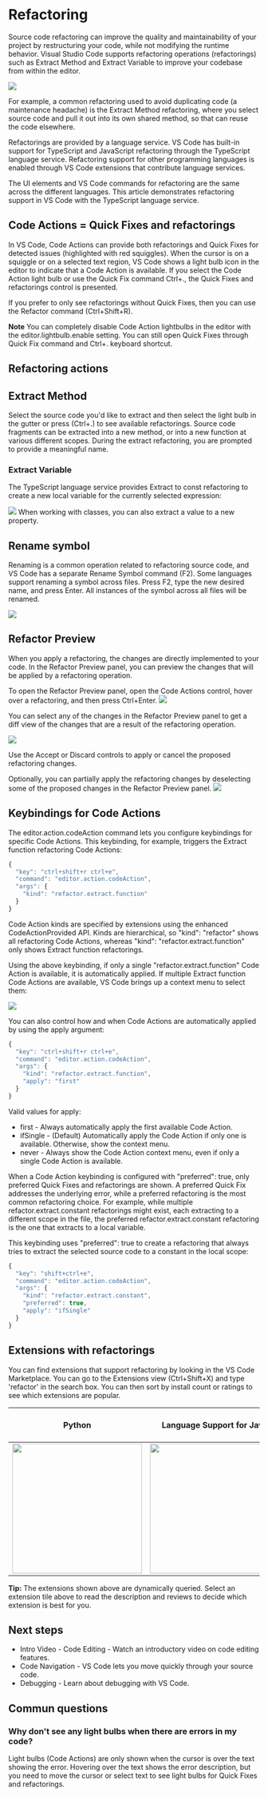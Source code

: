 # Refactoring

Source code refactoring can improve the quality and maintainability of your project by restructuring your code, while not modifying the runtime behavior. Visual Studio Code supports refactoring operations (refactorings) such as Extract Method and Extract Variable to improve your codebase from within the editor.

![](https://code.visualstudio.com/assets/docs/editor/refactoring/refactoring-hero.png)

For example, a common refactoring used to avoid duplicating code (a maintenance headache) is the Extract Method refactoring, where you select source code and pull it out into its own shared method, so that can reuse the code elsewhere.

Refactorings are provided by a language service. VS Code has built-in support for TypeScript and JavaScript refactoring through the TypeScript language service. Refactoring support for other programming languages is enabled through VS Code extensions that contribute language services.

The UI elements and VS Code commands for refactoring are the same across the different languages. This article demonstrates refactoring support in VS Code with the TypeScript language service.

## Code Actions = Quick Fixes and refactorings

In VS Code, Code Actions can provide both refactorings and Quick Fixes for detected issues (highlighted with red squiggles). When the cursor is on a squiggle or on a selected text region, VS Code shows a light bulb icon in the editor to indicate that a Code Action is available. If you select the Code Action light bulb or use the Quick Fix command Ctrl+., the Quick Fixes and refactorings control is presented.

If you prefer to only see refactorings without Quick Fixes, then you can use the Refactor command (Ctrl+Shift+R).

**Note** You can completely disable Code Action lightbulbs in the editor with the editor.lightbulb.enable setting. You can still open Quick Fixes through Quick Fix command and Ctrl+. keyboard shortcut.

## Refactoring actions

## Extract Method
Select the source code you'd like to extract and then select the light bulb in the gutter or press (Ctrl+.) to see available refactorings. Source code fragments can be extracted into a new method, or into a new function at various different scopes. During the extract refactoring, you are prompted to provide a meaningful name.

### Extract Variable

The TypeScript language service provides Extract to const refactoring to create a new local variable for the currently selected expression:

![](https://code.visualstudio.com/assets/docs/editor/refactoring/ts-extract-local.gif)
When working with classes, you can also extract a value to a new property.

## Rename symbol
Renaming is a common operation related to refactoring source code, and VS Code has a separate Rename Symbol command (F2). Some languages support renaming a symbol across files. Press F2, type the new desired name, and press Enter. All instances of the symbol across all files will be renamed.

![](https://code.visualstudio.com/assets/docs/editor/refactoring/rename.png)

## Refactor Preview
When you apply a refactoring, the changes are directly implemented to your code. In the Refactor Preview panel, you can preview the changes that will be applied by a refactoring operation.

To open the Refactor Preview panel, open the Code Actions control, hover over a refactoring, and then press Ctrl+Enter.
![](https://code.visualstudio.com/assets/docs/editor/refactoring/refactor-preview-launch.gif)

You can select any of the changes in the Refactor Preview panel to get a diff view of the changes that are a result of the refactoring operation.

![](https://code.visualstudio.com/assets/docs/editor/refactoring/refactor-preview.png)

Use the Accept or Discard controls to apply or cancel the proposed refactoring changes.

Optionally, you can partially apply the refactoring changes by deselecting some of the proposed changes in the Refactor Preview panel.
![](https://code.visualstudio.com/assets/docs/editor/refactoring/refactor-preview-partial.png)

## Keybindings for Code Actions

The editor.action.codeAction command lets you configure keybindings for specific Code Actions. This keybinding, for example, triggers the Extract function refactoring Code Actions:
```typescript
{
  "key": "ctrl+shift+r ctrl+e",
  "command": "editor.action.codeAction",
  "args": {
    "kind": "refactor.extract.function"
  }
}
```
Code Action kinds are specified by extensions using the enhanced CodeActionProvided API. Kinds are hierarchical, so "kind": "refactor" shows all refactoring Code Actions, whereas "kind": "refactor.extract.function" only shows Extract function refactorings.

Using the above keybinding, if only a single "refactor.extract.function" Code Action is available, it is automatically applied. If multiple Extract function Code Actions are available, VS Code brings up a context menu to select them:

![](https://code.visualstudio.com/assets/docs/editor/refactoring/code-action-context-menu.png)

You can also control how and when Code Actions are automatically applied by using the apply argument:
```typescript
{
  "key": "ctrl+shift+r ctrl+e",
  "command": "editor.action.codeAction",
  "args": {
    "kind": "refactor.extract.function",
    "apply": "first"
  }
}
```
Valid values for apply:
- first - Always automatically apply the first available Code Action.
- ifSingle - (Default) Automatically apply the Code Action if only one is available. Otherwise, show the context menu.
- never - Always show the Code Action context menu, even if only a single Code Action is available.

When a Code Action keybinding is configured with "preferred": true, only preferred Quick Fixes and refactorings are shown. A preferred Quick Fix addresses the underlying error, while a preferred refactoring is the most common refactoring choice. For example, while multiple refactor.extract.constant refactorings might exist, each extracting to a different scope in the file, the preferred refactor.extract.constant refactoring is the one that extracts to a local variable.

This keybinding uses "preferred": true to create a refactoring that always tries to extract the selected source code to a constant in the local scope:

```typescript
{
  "key": "shift+ctrl+e",
  "command": "editor.action.codeAction",
  "args": {
    "kind": "refactor.extract.constant",
    "preferred": true,
    "apply": "ifSingle"
  }
}
```
## Extensions with refactorings
You can find extensions that support refactoring by looking in the VS Code Marketplace. You can go to the Extensions view (Ctrl+Shift+X) and type 'refactor' in the search box. You can then sort by install count or ratings to see which extensions are popular.


| Python |  Language Support for Java |  GitHub Copilot |  GitHub Copilot Chat |
|-------------|-------------|-------|----------|
| <img src="https://ms-python.gallerycdn.vsassets.io/extensions/ms-python/python/2024.7.11481011/1716805218877/Microsoft.VisualStudio.Services.Icons.Default" width="260px">  | <img src="https://redhat.gallerycdn.vsassets.io/extensions/redhat/java/1.31.2024052708/1716797747530/Microsoft.VisualStudio.Services.Icons.Default" width="260px">  | ![](https://github.gallerycdn.vsassets.io/extensions/github/copilot/1.195.898/1716826222268/Microsoft.VisualStudio.Services.Icons.Default)  | ![](https://github.gallerycdn.vsassets.io/extensions/github/copilot/1.195.898/1716826222268/Microsoft.VisualStudio.Services.Icons.Default)  |

**Tip:** The extensions shown above are dynamically queried. Select an extension tile above to read the description and reviews to decide which extension is best for you.

## Next steps
- Intro Video - Code Editing - Watch an introductory video on code editing features.
- Code Navigation - VS Code lets you move quickly through your source code.
- Debugging - Learn about debugging with VS Code.

## Commun questions

### Why don't see any light bulbs when there are errors in my code?

Light bulbs (Code Actions) are only shown when the cursor is over the text showing the error. Hovering over the text shows the error description, but you need to move the cursor or select text to see light bulbs for Quick Fixes and refactorings.
